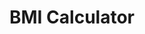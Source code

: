 <h1>BMI Calculator </h1
This is my first Streamlit app. I created a simple BMI Calculator.
https://bmi-calculator18.streamlit.app/
